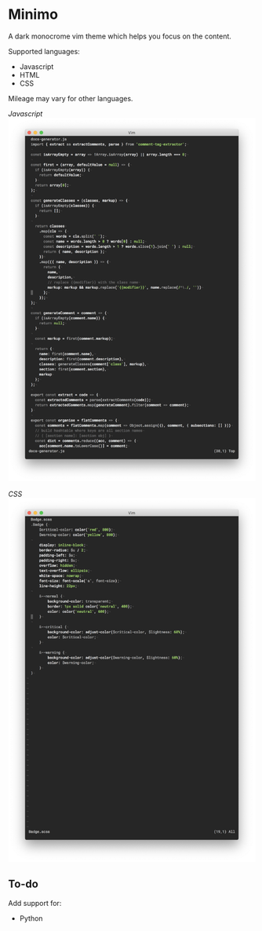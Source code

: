 # Minimo

A dark monocrome vim theme which helps you focus on the content.

Supported languages:
- Javascript
- HTML
- CSS

Mileage may vary for other languages.

*Javascript*
![Javascript preview screenshot](javascript.png)

*CSS*
![CSS preview screenshot](css.png)

## To-do

Add support for:
- Python
